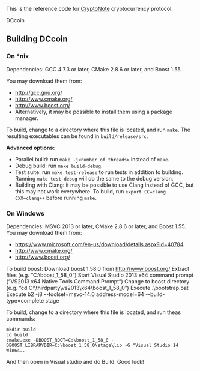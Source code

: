 This is the reference code for [CryptoNote](https://cryptonote.org) cryptocurrency protocol.

DCcoin

## Building DCcoin

### On *nix

Dependencies: GCC 4.7.3 or later, CMake 2.8.6 or later, and Boost 1.55.

You may download them from:

* http://gcc.gnu.org/
* http://www.cmake.org/
* http://www.boost.org/
* Alternatively, it may be possible to install them using a package manager.

To build, change to a directory where this file is located, and run `make`. The resulting executables can be found in `build/release/src`.

**Advanced options:**

* Parallel build: run `make -j<number of threads>` instead of `make`.
* Debug build: run `make build-debug`.
* Test suite: run `make test-release` to run tests in addition to building. Running `make test-debug` will do the same to the debug version.
* Building with Clang: it may be possible to use Clang instead of GCC, but this may not work everywhere. To build, run `export CC=clang CXX=clang++` before running `make`.

### On Windows
Dependencies: MSVC 2013 or later, CMake 2.8.6 or later, and Boost 1.55. You may download them from:

* https://www.microsoft.com/en-us/download/details.aspx?id=40784
* http://www.cmake.org/
* http://www.boost.org/

To build boost:
Download boost 1.58.0 from http://www.boost.org/
Extract files (e.g. “C:\boost_1_58_0”)
Start Visual Studio 2013 x64 command prompt (“VS2013 x64 Native Tools Command Prompt“)
Change to boost directory (e.g. “cd C:\thirdparty\vs2013\x64\boost_1_58_0”)
Execute .\bootstrap.bat
Execute b2 -j8 --toolset=msvc-14.0 address-model=64 --build-type=complete stage


To build, change to a directory where this file is located, and run theas commands:
```
mkdir build
cd build
cmake.exe -DBOOST_ROOT=C:\boost_1_58_0 -DBOOST_LIBRARYDIR=C:\boost_1_58_0\stage\lib -G "Visual Studio 14 Win64..
```

And then open in Visual studio and do Build.
Good luck!
